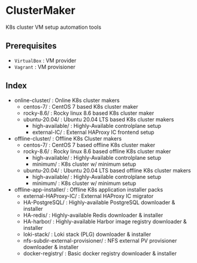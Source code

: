 # ClusterMaker
K8s cluster VM setup automation tools

## Prerequisites

- `VirtualBox` : VM provider
- `Vagrant` : VM provisioner

## Index

- online-cluster/ : Online K8s cluster makers
    - centos-7/ : CentOS 7 based K8s cluster maker
    - rocky-8.6/ : Rocky linux 8.6 based K8s cluster maker
    - ubuntu-20.04/ : Ubuntu 20.04 LTS based K8s cluster makers
        - high-available/ : Highly-Available controlplane setup
        - external-IC/ : External HAProxy IC frontend setup
- offline-cluster/ : Offline K8s Cluster makers
    - centos-7/ : CentOS 7 based offline K8s cluster maker
    - rocky-8.6/ : Rocky linux 8.6 based offline K8s cluster maker
        - high-available/ : Highly-Available controlplane setup
        - minimum/ : K8s cluster w/ minimum setup
    - ubuntu-20.04/ : Ubuntu 20.04 LTS based offline K8s cluster makers
        - high-available/ : Highly-Available controlplane setup
        - minimum/ : K8s cluster w/ minimum setup
- offline-app-installer/ : Offline K8s application installer packs
    - external-HAProxy-IC/ : External HAProxy IC migrator
    - HA-PostgreSQL/ : Highly-available PostgreSQL downloader & installer
    - HA-redis/ : Highly-available Redis downloader & installer
    - HA-harbor/ : Highly-available Harbor image registry downloader & installer
    - loki-stack/ : Loki stack (PLG) downloader & installer
    - nfs-subdir-external-provisioner/ : NFS external PV provisioner downloader & installer
    - docker-registry/ : Basic docker registry downloader & installer
